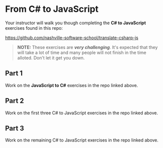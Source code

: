 # From C# to JavaScript 

Your instructor will walk you though completing the **C# to JavaScript** exercises found in this repo:

https://github.com/nashville-software-school/translate-csharp-js

> **NOTE:** These exercises are **_very challenging_**. It's expected that they will take a lot of time and many people will not finish in the time alloted. Don't let it get you down.

## Part 1

Work on the **JavaScript to C#** exercises in the repo linked above.

## Part 2

Work on the first three C# to JavaScript exercises in the repo linked above.

## Part 3

Work on the remaining C# to JavaScript exercises in the repo linked above.
